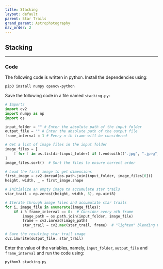 ```yaml
---
title: Stacking
layout: default
parent: Star Trails
grand_parent: Astrophotography
nav_order: 2
---
```


## Stacking

---

### Code

The following code is written in python. Install the dependencies using:

```sh
pip3 install numpy opencv-python
```

Save the following code in a file named `stacking.py`:

```py
# Imports
import cv2
import numpy as np
import os

input_folder = "" # Enter the absolute path of the input folder
output_file = "" # Enter the absolute path of the output file
frame_interval = 1 # Every n-th frame will be considered

# Get a list of image files in the input folder
image_files = [
    f for f in os.listdir(input_folder) if f.endswith((".jpg", ".jpeg", ".png"))
]
image_files.sort()  # Sort the files to ensure correct order

# Load the first image to get dimensions
first_image = cv2.imread(os.path.join(input_folder, image_files[0]))
height, width, _ = first_image.shape

# Initialize an empty image to accumulate star trails
star_trail = np.zeros((height, width, 3), np.uint8)

# Iterate through image files and accumulate star trails
for i, image_file in enumerate(image_files):
    if i % frame_interval == 0:  # Consider every nth frame
        image_path = os.path.join(input_folder, image_file)
        frame = cv2.imread(image_path)
        star_trail = cv2.max(star_trail, frame)  # "lighten" blending mode

# Save the resulting star trail image
cv2.imwrite(output_file, star_trail)
```

Enter the value of the variables, namely, `input_folder`, `output_file` and `frame_interval` and run the code using:

```sh
python3 stacking.py
```
